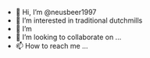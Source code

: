 - 👋 Hi, I’m @neusbeer1997
- 👀 I’m interested in traditional dutchmills
- 🌱 I’m
- 💞️ I’m looking to collaborate on ...
- 📫 How to reach me ...

<!---
neusbeer1997/neusbeer1997 is a ✨ special ✨ repository because its `README.md` (this file) appears on your GitHub profile.
You can click the Preview link to take a look at your changes.
--->
